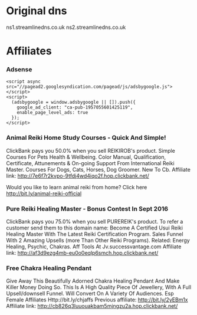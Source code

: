 # Original dns

 ns1.streamlinedns.co.uk
 ns2.streamlinedns.co.uk

# Affiliates

### Adsense

```
<script async src="//pagead2.googlesyndication.com/pagead/js/adsbygoogle.js"></script>
<script>
  (adsbygoogle = window.adsbygoogle || []).push({
    google_ad_client: "ca-pub-1957055601425119",
    enable_page_level_ads: true
  });
</script>
```


### Animal Reiki Home Study Courses - Quick And Simple!

ClickBank pays you 50.0% when you sell REIKIROB's product.
Simple Courses For Pets Health & Wellbeing. Color Manual, Qualification, Certificate, Attunements & On-going
Support From International Reiki Master. Courses For Dogs, Cats, Horses, Dog Groomer. New To Cb.
Affiliate link: http://7e6f7r2kvpo-9tfdj4wd4iqo2f.hop.clickbank.net/

Would you like to learn animal reiki from home? Click here http://bit.ly/animal-reiki-official


### Pure Reiki Healing Master - Bonus Contest In Sept 2016

ClickBank pays you 75.0% when you sell PUREREIK's product. To refer a customer send them to this domain name:
Become A Certified Usui Reiki Healing Master With The Latest Reiki Certification Program. Sales Funnel With 2 Amazing
Upsells (more Than Other Reiki Programs). Related: Energy Healing, Psychic, Chakras. Aff Tools At Jv.successvantage.com
Affiliate link: http://af3d9ezg4mb-eu0o0eqlp6smch.hop.clickbank.net/


### Free Chakra Healing Pendant

Give Away This Beautifully Adorned Chakra Healing Pendant And Make Killer Money Doing So. This Is A High Quality Piece
Of Jewellery, With A Full Upsell/downsell Funnel. Will Convert On A Variety Of Audiences.
Esp Female Affiliates Http://bit.ly/chjaffs
Previous affiliate: http://bit.ly/2yEBm1x
Affiliate link: http://cb826q3luuouakbam5mjngzu2a.hop.clickbank.net/

